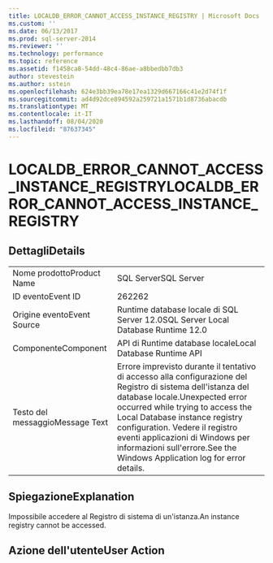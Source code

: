 ```yaml
---
title: LOCALDB_ERROR_CANNOT_ACCESS_INSTANCE_REGISTRY | Microsoft Docs
ms.custom: ''
ms.date: 06/13/2017
ms.prod: sql-server-2014
ms.reviewer: ''
ms.technology: performance
ms.topic: reference
ms.assetid: f1458ca8-54dd-48c4-86ae-a8bbedbb7db3
author: stevestein
ms.author: sstein
ms.openlocfilehash: 624e3bb39ea78e17ea1329d667166c41e2d74f1f
ms.sourcegitcommit: ad4d92dce894592a259721a1571b1d8736abacdb
ms.translationtype: MT
ms.contentlocale: it-IT
ms.lasthandoff: 08/04/2020
ms.locfileid: "87637345"
---
```

# <a name="localdb_error_cannot_access_instance_registry"></a><span data-ttu-id="398b8-102">LOCALDB_ERROR_CANNOT_ACCESS_INSTANCE_REGISTRY</span><span class="sxs-lookup"><span data-stu-id="398b8-102">LOCALDB_ERROR_CANNOT_ACCESS_INSTANCE_REGISTRY</span></span>
    
## <a name="details"></a><span data-ttu-id="398b8-103">Dettagli</span><span class="sxs-lookup"><span data-stu-id="398b8-103">Details</span></span>  
  
|||  
|-|-|  
|<span data-ttu-id="398b8-104">Nome prodotto</span><span class="sxs-lookup"><span data-stu-id="398b8-104">Product Name</span></span>|<span data-ttu-id="398b8-105">SQL Server</span><span class="sxs-lookup"><span data-stu-id="398b8-105">SQL Server</span></span>|  
|<span data-ttu-id="398b8-106">ID evento</span><span class="sxs-lookup"><span data-stu-id="398b8-106">Event ID</span></span>|<span data-ttu-id="398b8-107">262</span><span class="sxs-lookup"><span data-stu-id="398b8-107">262</span></span>|  
|<span data-ttu-id="398b8-108">Origine evento</span><span class="sxs-lookup"><span data-stu-id="398b8-108">Event Source</span></span>|<span data-ttu-id="398b8-109">Runtime database locale di SQL Server 12.0</span><span class="sxs-lookup"><span data-stu-id="398b8-109">SQL Server Local Database Runtime 12.0</span></span>|  
|<span data-ttu-id="398b8-110">Componente</span><span class="sxs-lookup"><span data-stu-id="398b8-110">Component</span></span>|<span data-ttu-id="398b8-111">API di Runtime database locale</span><span class="sxs-lookup"><span data-stu-id="398b8-111">Local Database Runtime API</span></span>|  
|<span data-ttu-id="398b8-112">Testo del messaggio</span><span class="sxs-lookup"><span data-stu-id="398b8-112">Message Text</span></span>|<span data-ttu-id="398b8-113">Errore imprevisto durante il tentativo di accesso alla configurazione del Registro di sistema dell'istanza del database locale.</span><span class="sxs-lookup"><span data-stu-id="398b8-113">Unexpected error occurred while trying to access the Local Database instance registry configuration.</span></span> <span data-ttu-id="398b8-114">Vedere il registro eventi applicazioni di Windows per informazioni sull'errore.</span><span class="sxs-lookup"><span data-stu-id="398b8-114">See the Windows Application log for error details.</span></span>|  
  
## <a name="explanation"></a><span data-ttu-id="398b8-115">Spiegazione</span><span class="sxs-lookup"><span data-stu-id="398b8-115">Explanation</span></span>  
 <span data-ttu-id="398b8-116">Impossibile accedere al Registro di sistema di un'istanza.</span><span class="sxs-lookup"><span data-stu-id="398b8-116">An instance registry cannot be accessed.</span></span>  
  
## <a name="user-action"></a><span data-ttu-id="398b8-117">Azione dell'utente</span><span class="sxs-lookup"><span data-stu-id="398b8-117">User Action</span></span>  
  
